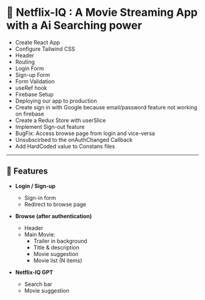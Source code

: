# 🔴 Netflix-IQ : A Movie Streaming App with a Ai Searching power

- Create React App  
- Configure Tailwind CSS
- Header
- Routing
- Login Form
- Sign-up Form
- Form Validation
- useRef hook
- Firebase Setup
- Deploying our app to production
- Create sign in with Google because email/password feature not working on firebase
- Create a Redux Store with userSlice
- Implement Sign-out feature
- BugFix: Access browse page from login and vice-versa
- Unsubscirbed to the onAuthChanged Callback
- Add HardCoded value to Constans files



---

## 🚀 Features

- **Login / Sign-up**
  - Sign-in form
  - Redirect to browse page

- **Browse (after authentication)**
  - Header
  - Main Movie:
    - Trailer in background
    - Title & description
    - Movie suggestion
    - Movie list (N items)

- **Netflix-IQ GPT**
  - Search bar
  - Movie suggestion
